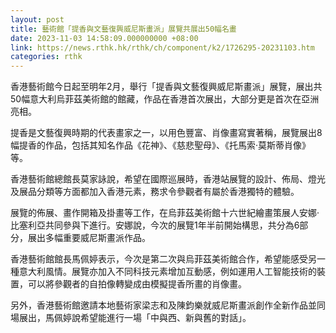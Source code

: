 ```yaml
---
layout: post
title: 藝術館「提香與文藝復興威尼斯畫派」展覽共展出50幅名畫
date: 2023-11-03 14:58:09.000000000 +08:00
link: https://news.rthk.hk/rthk/ch/component/k2/1726295-20231103.htm
categories: rthk
---
```


香港藝術館今日起至明年2月，舉行「提香與文藝復興威尼斯畫派」展覽，展出共50幅意大利烏菲茲美術館的館藏，作品在香港首次展出，大部分更是首次在亞洲亮相。

提香是文藝復興時期的代表畫家之一，以用色豐富、肖像畫寫實著稱，展覽展出8幅提香的作品，包括其知名作品《花神》、《慈悲聖母》、《托馬索·莫斯蒂肖像》等。

香港藝術館總館長莫家詠說，希望在國際巡展時，香港站展覽的設計、佈局、燈光及展品分類等方面都加入香港元素，務求令參觀者有屬於香港獨特的體驗。

展覽的佈展、畫作開箱及掛畫等工作，在烏菲茲美術館十六世紀繪畫策展人安娜·比塞利亞共同參與下進行。安娜說，今次的展覽1年半前開始構思，共分為6部分，展出多幅重要威尼斯畫派作品。

香港藝術館館長馬佩婷表示，今次是第二次與烏菲茲美術館合作，希望能感受另一種意大利風情。展覽亦加入不同科技元素增加互動感，例如運用人工智能技術的裝置，可以將參觀者的自拍像轉變成由模擬提香所畫的肖像畫。

另外，香港藝術館邀請本地藝術家梁志和及陳鈞樂就威尼斯畫派創作全新作品並同場展出，馬佩婷說希望能進行一場「中與西、新與舊的對話」。
